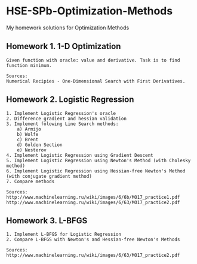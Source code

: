 # HSE-SPb-Optimization-Methods
My homework solutions for Optimization Methods

## Homework 1. 1-D Optimization

    Given function with oracle: value and derivative. Task is to find function minimum.
    
    Sources:
    Numerical Recipies - One-Dimensional Search with First Derivatives.
    
## Homework 2. Logistic Regression
    
    1. Implement Logistic Regression's oracle
    2. Difference gradient and hessian validation
    3. Implement folowing Line Search methods:
        a) Armijo
        b) Wolfe
        c) Brent
        d) Golden Section
        e) Nesterov
    4. Implement Logistic Regression using Gradient Descent
    5. Implement Logistic Regression using Newton's Method (with Cholesky method)
    6. Implement Logistic Regression using Hessian-free Newton's Method (with conjugate gradient method)
    7. Compare methods
    
    Sources: 
    http://www.machinelearning.ru/wiki/images/6/6b/MO17_practice1.pdf
    http://www.machinelearning.ru/wiki/images/6/63/MO17_practice2.pdf
    
 ## Homework 3. L-BFGS
    
    1. Implement L-BFGS for Logistic Regression
    2. Compare L-BFGS with Newton's and Hessian-free Newton's Methods
 
    Sources:
    http://www.machinelearning.ru/wiki/images/6/63/MO17_practice2.pdf
